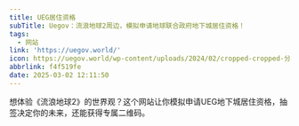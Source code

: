 ```yaml
---
title: UEG居住资格
subTitle: Uegov：流浪地球2周边，模拟申请地球联合政府地下城居住资格！
tags:
  - 网站
link: 'https://uegov.world/'
icon: https://uegov.world/wp-content/uploads/2024/02/cropped-cropped-分组-2.png-180x180-1-32x32.png
abbrlink: f4f519fe
date: 2025-03-02 12:11:50
---
```


想体验《流浪地球2》的世界观？这个网站让你模拟申请UEG地下城居住资格，抽签决定你的未来，还能获得专属二维码。